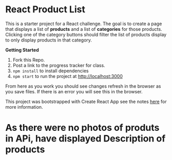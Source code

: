 # React Product List

This is a starter project for a React challenge. The goal is to create a page that displays a list of **products** and a list of **categories** for those products. Clicking one of the category buttons should filter the list of products display to only display products in that category. 

**Getting Started**

1. Fork this Repo.
1. Post a link to the progress tracker for class.
1. `npm install` to install dependencies
1. `npm start` to run the project at [http://localhost:3000](http://localhost:3000)

From here as you work you should see changes refresh in the browser as you save files. If there is an error you will see this in the browser.

This project was bootstrapped with Create React App see the notes [here](notes/create-react-app-notes.md) for more information.


# As there were no photos of produts in APi, have displayed Description of products
